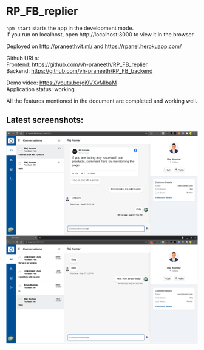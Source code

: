 # RP_FB_replier

`npm start` starts the app in the development mode. \
If you run on localhost, open http://localhost:3000 to view it in the browser.

Deployed on http://praneethvit.ml/
and
https://rpanel.herokuapp.com/

Github URLs: \
   Frontend: https://github.com/vh-praneeth/RP_FB_replier \
   Backend: https://github.com/vh-praneeth/RP_FB_backend

Demo video: https://youtu.be/gi9VXvMlbaM \
Application status: working

All the features mentioned in the document are completed and working well.

## Latest screenshots: 

![Screenshot4](demo_files/Screenshot4.png)
![Screenshot](demo_files/Screenshot.png)